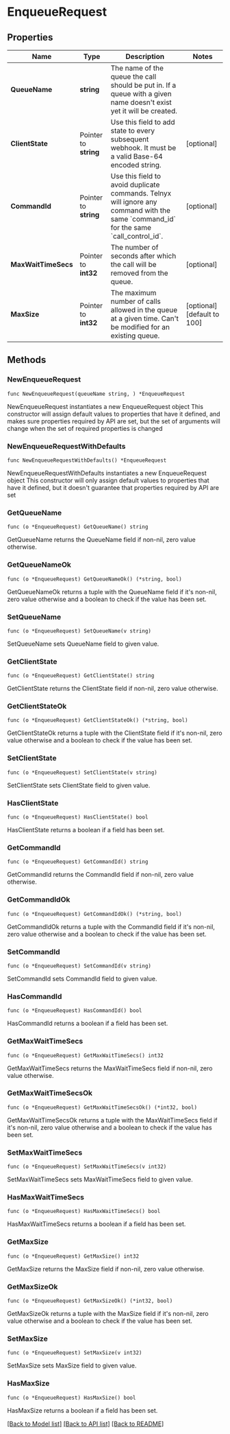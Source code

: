 # EnqueueRequest

## Properties

Name | Type | Description | Notes
------------ | ------------- | ------------- | -------------
**QueueName** | **string** | The name of the queue the call should be put in. If a queue with a given name doesn&#39;t exist yet it will be created. | 
**ClientState** | Pointer to **string** | Use this field to add state to every subsequent webhook. It must be a valid Base-64 encoded string. | [optional] 
**CommandId** | Pointer to **string** | Use this field to avoid duplicate commands. Telnyx will ignore any command with the same &#x60;command_id&#x60; for the same &#x60;call_control_id&#x60;. | [optional] 
**MaxWaitTimeSecs** | Pointer to **int32** | The number of seconds after which the call will be removed from the queue. | [optional] 
**MaxSize** | Pointer to **int32** | The maximum number of calls allowed in the queue at a given time. Can&#39;t be modified for an existing queue. | [optional] [default to 100]

## Methods

### NewEnqueueRequest

`func NewEnqueueRequest(queueName string, ) *EnqueueRequest`

NewEnqueueRequest instantiates a new EnqueueRequest object
This constructor will assign default values to properties that have it defined,
and makes sure properties required by API are set, but the set of arguments
will change when the set of required properties is changed

### NewEnqueueRequestWithDefaults

`func NewEnqueueRequestWithDefaults() *EnqueueRequest`

NewEnqueueRequestWithDefaults instantiates a new EnqueueRequest object
This constructor will only assign default values to properties that have it defined,
but it doesn't guarantee that properties required by API are set

### GetQueueName

`func (o *EnqueueRequest) GetQueueName() string`

GetQueueName returns the QueueName field if non-nil, zero value otherwise.

### GetQueueNameOk

`func (o *EnqueueRequest) GetQueueNameOk() (*string, bool)`

GetQueueNameOk returns a tuple with the QueueName field if it's non-nil, zero value otherwise
and a boolean to check if the value has been set.

### SetQueueName

`func (o *EnqueueRequest) SetQueueName(v string)`

SetQueueName sets QueueName field to given value.


### GetClientState

`func (o *EnqueueRequest) GetClientState() string`

GetClientState returns the ClientState field if non-nil, zero value otherwise.

### GetClientStateOk

`func (o *EnqueueRequest) GetClientStateOk() (*string, bool)`

GetClientStateOk returns a tuple with the ClientState field if it's non-nil, zero value otherwise
and a boolean to check if the value has been set.

### SetClientState

`func (o *EnqueueRequest) SetClientState(v string)`

SetClientState sets ClientState field to given value.

### HasClientState

`func (o *EnqueueRequest) HasClientState() bool`

HasClientState returns a boolean if a field has been set.

### GetCommandId

`func (o *EnqueueRequest) GetCommandId() string`

GetCommandId returns the CommandId field if non-nil, zero value otherwise.

### GetCommandIdOk

`func (o *EnqueueRequest) GetCommandIdOk() (*string, bool)`

GetCommandIdOk returns a tuple with the CommandId field if it's non-nil, zero value otherwise
and a boolean to check if the value has been set.

### SetCommandId

`func (o *EnqueueRequest) SetCommandId(v string)`

SetCommandId sets CommandId field to given value.

### HasCommandId

`func (o *EnqueueRequest) HasCommandId() bool`

HasCommandId returns a boolean if a field has been set.

### GetMaxWaitTimeSecs

`func (o *EnqueueRequest) GetMaxWaitTimeSecs() int32`

GetMaxWaitTimeSecs returns the MaxWaitTimeSecs field if non-nil, zero value otherwise.

### GetMaxWaitTimeSecsOk

`func (o *EnqueueRequest) GetMaxWaitTimeSecsOk() (*int32, bool)`

GetMaxWaitTimeSecsOk returns a tuple with the MaxWaitTimeSecs field if it's non-nil, zero value otherwise
and a boolean to check if the value has been set.

### SetMaxWaitTimeSecs

`func (o *EnqueueRequest) SetMaxWaitTimeSecs(v int32)`

SetMaxWaitTimeSecs sets MaxWaitTimeSecs field to given value.

### HasMaxWaitTimeSecs

`func (o *EnqueueRequest) HasMaxWaitTimeSecs() bool`

HasMaxWaitTimeSecs returns a boolean if a field has been set.

### GetMaxSize

`func (o *EnqueueRequest) GetMaxSize() int32`

GetMaxSize returns the MaxSize field if non-nil, zero value otherwise.

### GetMaxSizeOk

`func (o *EnqueueRequest) GetMaxSizeOk() (*int32, bool)`

GetMaxSizeOk returns a tuple with the MaxSize field if it's non-nil, zero value otherwise
and a boolean to check if the value has been set.

### SetMaxSize

`func (o *EnqueueRequest) SetMaxSize(v int32)`

SetMaxSize sets MaxSize field to given value.

### HasMaxSize

`func (o *EnqueueRequest) HasMaxSize() bool`

HasMaxSize returns a boolean if a field has been set.


[[Back to Model list]](../README.md#documentation-for-models) [[Back to API list]](../README.md#documentation-for-api-endpoints) [[Back to README]](../README.md)


